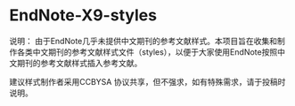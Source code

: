 # EndNote-X9-styles
说明：
由于EndNote几乎未提供中文期刊的参考文献样式。本项目旨在收集和制作各类中文期刊的参考文献样式文件（styles），以便于大家使用EndNote按照中文期刊的参考文献样式插入参考文献。

建议样式制作者采用CCBYSA 协议共享，但不强求，如有特殊需求，请于投稿时说明。
